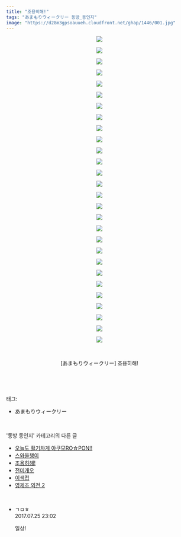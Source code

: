 ```yaml
---
title: "조용히해!"
tags: "あまもりウィークリー 동방_동인지"
image: "https://d28m3gpsoauueh.cloudfront.net/ghap/1446/001.jpg"
---
```

<div class="article">
<p style="text-align: center; clear: none; float: none;"><img src="{{ site.imgserver4 }}/ghap/1446/001.jpg"/></p>
<p style="text-align: center; clear: none; float: none;"><img src="{{ site.imgserver4 }}/ghap/1446/002.jpg"/></p>
<p style="text-align: center; clear: none; float: none;"><img src="{{ site.imgserver4 }}/ghap/1446/003.jpg"/></p>
<p style="text-align: center; clear: none; float: none;"><img src="{{ site.imgserver4 }}/ghap/1446/004.jpg"/></p>
<p style="text-align: center; clear: none; float: none;"><img src="{{ site.imgserver4 }}/ghap/1446/005.jpg"/></p>
<p style="text-align: center; clear: none; float: none;"><img src="{{ site.imgserver4 }}/ghap/1446/006.jpg"/></p>
<p style="text-align: center; clear: none; float: none;"><img src="{{ site.imgserver4 }}/ghap/1446/007.jpg"/></p>
<p style="text-align: center; clear: none; float: none;"><img src="{{ site.imgserver4 }}/ghap/1446/008.jpg"/></p>
<p style="text-align: center; clear: none; float: none;"><img src="{{ site.imgserver4 }}/ghap/1446/009.jpg"/></p>
<p style="text-align: center; clear: none; float: none;"><img src="{{ site.imgserver4 }}/ghap/1446/010.jpg"/></p>
<p style="text-align: center; clear: none; float: none;"><img src="{{ site.imgserver4 }}/ghap/1446/011.jpg"/></p>
<p style="text-align: center; clear: none; float: none;"><img src="{{ site.imgserver4 }}/ghap/1446/012.jpg"/></p>
<p style="text-align: center; clear: none; float: none;"><img src="{{ site.imgserver4 }}/ghap/1446/013.jpg"/></p>
<p style="text-align: center; clear: none; float: none;"><img src="{{ site.imgserver4 }}/ghap/1446/014.jpg"/></p>
<p style="text-align: center; clear: none; float: none;"><img src="{{ site.imgserver4 }}/ghap/1446/015.jpg"/></p>
<p style="text-align: center; clear: none; float: none;"><img src="{{ site.imgserver4 }}/ghap/1446/016.jpg"/></p>
<p style="text-align: center; clear: none; float: none;"><img src="{{ site.imgserver4 }}/ghap/1446/017.jpg"/></p>
<p style="text-align: center; clear: none; float: none;"><img src="{{ site.imgserver4 }}/ghap/1446/018.jpg"/></p>
<p style="text-align: center; clear: none; float: none;"><img src="{{ site.imgserver4 }}/ghap/1446/019.jpg"/></p>
<p style="text-align: center; clear: none; float: none;"><img src="{{ site.imgserver4 }}/ghap/1446/020.jpg"/></p>
<p style="text-align: center; clear: none; float: none;"><img src="{{ site.imgserver4 }}/ghap/1446/021.jpg"/></p>
<p style="text-align: center; clear: none; float: none;"><img src="{{ site.imgserver4 }}/ghap/1446/022.jpg"/></p>
<p style="text-align: center; clear: none; float: none;"><img src="{{ site.imgserver4 }}/ghap/1446/023.jpg"/></p>
<p style="text-align: center; clear: none; float: none;"><img src="{{ site.imgserver4 }}/ghap/1446/024.jpg"/></p>
<p style="text-align: center; clear: none; float: none;"><img src="{{ site.imgserver4 }}/ghap/1446/025.jpg"/></p>
<p style="text-align: center; clear: none; float: none;"><img src="{{ site.imgserver4 }}/ghap/1446/026.jpg"/></p>
<p style="text-align: center; clear: none; float: none;"><img src="{{ site.imgserver4 }}/ghap/1446/027.jpg"/></p>
<p style="text-align: center; clear: none; float: none;"><img src="{{ site.imgserver4 }}/ghap/1446/028.jpg"/></p>
<p style="text-align: center; clear: none; float: none;"><br/></p>
<p style="text-align: center; clear: none; float: none;">[あまもりウィークリー] 조용히해!</p>
<p><br/></p>
</div><br/>
<div class="tagTrail">
<p>태그: </p>
<ul>
<li>あまもりウィークリー</li>
</ul>
</div><br/>
<div class="another">
<p>'동방 동인지' 카테고리의 다른 글</p>
<ul>
<li><a href="/ghap_1449">오늘도 활기차게 야쿠모RO☆PON!!</a></li>
<li><a href="/ghap_1448">스와올챙이</a></li>
<li><a href="/ghap_1446">조용히해!</a></li>
<li><a href="/ghap_1445">전미개오</a></li>
<li><a href="/ghap_1444">이색접</a></li>
<li><a href="/ghap_1443">영제조 외전 2</a></li>
</ul>
</div><br/>
<div class="cb_module cb_fluid">
<div class="cb_wrt cb_profile">
<div class="comment">
<ul>
<li class="cb_thumb_off" id="comment15044199">
<div class="cb_comment_area">
<div class="cb_info_area">
<div class="cb_section">
<span class="cb_nick_name">ㄱㅁㅎ</span>
</div>
<div class="cb_section">
<span class="cb_date">2017.07.25 23:02 </span>
</div>
</div>
<div class="cb_dsc_comment">
<p class="cb_dsc">
											일상!
										</p>
</div>
</div></li>
</ul>
</div>
</div><!-- commentList close -->
</div><br/>

